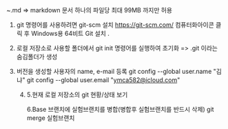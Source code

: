 ~.md => markdown 문서
하나의 파일당 최대 99MB 까지만 허용

1. git 명령어를 사용하려면 git-scm 설치
   https://git-scm.com/
   컴퓨터화아이콘 클릭 후
   Windows용 64비트 Git 설치 .

2. 로컬 저장소로 사용할 폴더에서
   git init 명령어를 실행하여 초기화 => .git 이라는 숨김폴더가 생성

3. 버전을 생성할 사용자의 name, e-mail 등록
   git config --global user.name "김냐"
   git config --global user.email "ymca582@icloud.com"

   4. 5.현재 로컬 저장소의 git 현황/상태 보기

      6.Base 브랜치에 실험브랜치를 병합(병합후 실험브랜치를 반드시 삭제)
      git merge 실험브랜치
